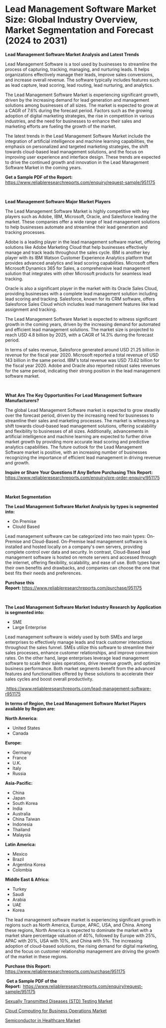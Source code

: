 <p><h1>Lead Management Software Market Size: Global Industry Overview, Market Segmentation and Forecast (2024 to 2031)</h1></p><p><strong>Lead Management Software Market Analysis and Latest Trends</strong></p>
<p><p>Lead Management Software is a tool used by businesses to streamline the process of capturing, tracking, managing, and nurturing leads. It helps organizations effectively manage their leads, improve sales conversions, and increase overall revenue. The software typically includes features such as lead capture, lead scoring, lead routing, lead nurturing, and analytics.</p><p>The Lead Management Software Market is experiencing significant growth, driven by the increasing demand for lead generation and management solutions among businesses of all sizes. The market is expected to grow at a CAGR of 7.6% during the forecast period. Factors such as the growing adoption of digital marketing strategies, the rise in competition in various industries, and the need for businesses to enhance their sales and marketing efforts are fueling the growth of the market.</p><p>The latest trends in the Lead Management Software Market include the integration of artificial intelligence and machine learning capabilities, the emphasis on personalized and targeted marketing strategies, the shift towards cloud-based lead management solutions, and the focus on improving user experience and interface design. These trends are expected to drive the continued growth and innovation in the Lead Management Software Market in the coming years.</p></p>
<p><strong>Get a Sample PDF of the Report:&nbsp;</strong> <a href="https://www.reliableresearchreports.com/enquiry/request-sample/951175">https://www.reliableresearchreports.com/enquiry/request-sample/951175</a></p>
<p>&nbsp;</p>
<p><strong>Lead Management Software Major Market Players</strong></p>
<p><p>The Lead Management Software Market is highly competitive with key players such as Adobe, IBM, Microsoft, Oracle, and Salesforce leading the market. These companies offer a wide range of lead management solutions to help businesses automate and streamline their lead generation and tracking processes.</p><p>Adobe is a leading player in the lead management software market, offering solutions like Adobe Marketing Cloud that help businesses effectively manage and track leads throughout the sales cycle. IBM is another key player with its IBM Watson Customer Experience Analytics platform that provides advanced analytics and lead scoring capabilities. Microsoft offers Microsoft Dynamics 365 for Sales, a comprehensive lead management solution that integrates with other Microsoft products for seamless lead tracking.</p><p>Oracle is also a significant player in the market with its Oracle Sales Cloud, providing businesses with a complete lead management solution including lead scoring and tracking. Salesforce, known for its CRM software, offers Salesforce Sales Cloud which includes lead management features like lead assignment and tracking.</p><p>The Lead Management Software Market is expected to witness significant growth in the coming years, driven by the increasing demand for automated and efficient lead management solutions. The market size is projected to reach USD 4.8 billion by 2025, with a CAGR of 14.3% during the forecast period.</p><p>In terms of sales revenue, Salesforce generated around USD 21.25 billion in revenue for the fiscal year 2020. Microsoft reported a total revenue of USD 143 billion in the same period. IBM's total revenue was USD 73.62 billion for the fiscal year 2020. Adobe and Oracle also reported robust sales revenues for the same period, indicating their strong position in the lead management software market.</p></p>
<p>&nbsp;</p>
<p><strong>What Are The Key Opportunities For Lead Management Software Manufacturers?</strong></p>
<p><p>The global Lead Management Software market is expected to grow steadily over the forecast period, driven by the increasing need for businesses to streamline their sales and marketing processes. The market is witnessing a shift towards cloud-based lead management solutions, offering scalability and flexibility to businesses of all sizes. Additionally, advancements in artificial intelligence and machine learning are expected to further drive market growth by providing more accurate lead scoring and predictive analytics capabilities. The future outlook for the Lead Management Software market is positive, with an increasing number of businesses recognizing the importance of efficient lead management in driving revenue and growth.</p></p>
<p><strong>Inquire or Share Your Questions If Any Before Purchasing This Report:</strong> <a href="https://www.reliableresearchreports.com/enquiry/pre-order-enquiry/951175">https://www.reliableresearchreports.com/enquiry/pre-order-enquiry/951175</a></p>
<p>&nbsp;</p>
<p><strong>Market Segmentation</strong></p>
<p><strong>The Lead Management Software Market Analysis by types is segmented into:</strong></p>
<p><ul><li>On Premise</li><li>Clould Based</li></ul></p>
<p><p>Lead management software can be categorized into two main types: On-Premise and Cloud-Based. On-Premise lead management software is installed and hosted locally on a company's own servers, providing complete control over data and security. In contrast, Cloud-Based lead management software is hosted on remote servers and accessed through the internet, offering flexibility, scalability, and ease of use. Both types have their own benefits and drawbacks, and companies can choose the one that best fits their needs and preferences.</p></p>
<p><strong>Purchase this Report:&nbsp;</strong><a href="https://www.reliableresearchreports.com/purchase/951175">https://www.reliableresearchreports.com/purchase/951175</a></p>
<p>&nbsp;</p>
<p><strong>The Lead Management Software Market Industry Research by Application is segmented into:</strong></p>
<p><ul><li>SME</li><li>Large Enterprise</li></ul></p>
<p><p>Lead management software is widely used by both SMEs and large enterprises to effectively manage leads and track customer interactions throughout the sales funnel. SMEs utilize this software to streamline their sales processes, enhance customer relationships, and improve conversion rates. On the other hand, large enterprises leverage lead management software to scale their sales operations, drive revenue growth, and optimize business performance. Both market segments benefit from the advanced features and functionalities offered by these solutions to accelerate their sales cycles and boost overall productivity.</p></p>
<p><a href="https://www.reliableresearchreports.com/lead-management-software-r951175">&nbsp;https://www.reliableresearchreports.com/lead-management-software-r951175</a></p>
<p><strong>In terms of Region, the Lead Management Software Market Players available by Region are:</strong></p>
<p>
    <p> <strong> North America: </strong>
        <ul>
            <li>United States</li>
            <li>Canada</li>
        </ul>
        </p> 
    <p> <strong> Europe: </strong>
        <ul>
            <li>Germany</li>
            <li>France</li>
            <li>U.K.</li>
            <li>Italy</li>
            <li>Russia</li>
        </ul>
        </p> 
    <p> <strong> Asia-Pacific: </strong>
        <ul>
            <li>China</li>
            <li>Japan</li>
            <li>South Korea</li>
            <li>India</li>
            <li>Australia</li>
            <li>China Taiwan</li>
            <li>Indonesia</li>
            <li>Thailand</li>
            <li>Malaysia</li>
        </ul>
        </p> 
    <p> <strong> Latin America: </strong>
        <ul>
            <li>Mexico</li>
            <li>Brazil</li>
            <li>Argentina Korea</li>
            <li>Colombia</li>
        </ul>
        </p> 
    <p> <strong> Middle East & Africa: </strong>
        <ul>
            <li>Turkey</li>
            <li>Saudi</li>
            <li>Arabia</li>
            <li>UAE</li>
            <li>Korea</li>
        </ul>
    </p>
    </p>
<p><p>The lead management software market is experiencing significant growth in regions such as North America, Europe, APAC, USA, and China. Among these regions, North America is expected to dominate the market with a market share percentage valuation of 40%, followed by Europe with 25%, APAC with 20%, USA with 10%, and China with 5%. The increasing adoption of cloud-based solutions, the rising demand for digital marketing, and the focus on customer relationship management are driving the growth of the market in these regions.</p></p>
<p><strong>Purchase this Report: </strong><a href="https://www.reliableresearchreports.com/purchase/951175">https://www.reliableresearchreports.com/purchase/951175</a></p>
<p>&nbsp;<strong>Get a Sample PDF of the Report:&nbsp;&nbsp;</strong><a href="https://www.reliableresearchreports.com/enquiry/request-sample/951175">https://www.reliableresearchreports.com/enquiry/request-sample/951175</a></p>
<p><strong></strong></p>
<p><p><a href="https://www.linkedin.com/pulse/sexually-transmitted-diseases-std-testing-market-share-gwekc">Sexually Transmitted Diseases (STD) Testing Market</a></p><p><a href="https://www.linkedin.com/pulse/cloud-computing-business-operations-market-outlook-industry-xbawe">Cloud Computing for Business Operations Market</a></p><p><a href="https://www.linkedin.com/pulse/semiconductor-healthcare-market-analysis-sze-forecasted-period-i6g7e">Semiconductor in Healthcare Market</a></p></p>
